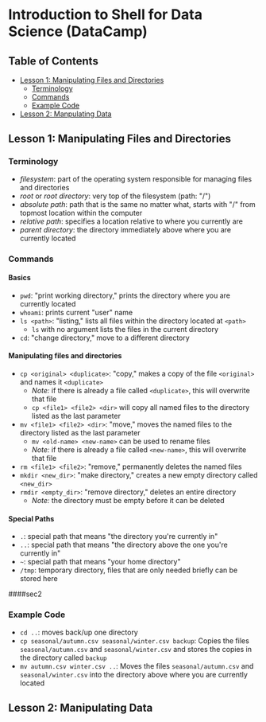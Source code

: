 # Introduction to Shell for Data Science (DataCamp)  



## Table of Contents

* [Lesson 1: Manipulating Files and Directories](https://github.com/hlweeks/learning/blob/master/Shell/intro_to_shell_for_DS.md#lesson-1-manipulating-files-and-directories)  
  - [Terminology](https://github.com/hlweeks/learning/blob/master/Shell/intro_to_shell_for_DS.md#terminology)  
  - [Commands](https://github.com/hlweeks/learning/blob/master/Shell/intro_to_shell_for_DS.md#commands)  
  - [Example Code](https://github.com/hlweeks/learning/blob/master/Shell/intro_to_shell_for_DS.md#example-code)  
* [Lesson 2: Manpulating Data](https://github.com/hlweeks/learning/blob/master/Shell/intro_to_shell_for_DS.md#lesson-2-manipulating-data)
 


## Lesson 1: Manipulating Files and Directories

### Terminology  
- *filesystem*: part of the operating system responsible for managing files and directories  
- *root* or *root directory*: very top of the filesystem (path: "/")
- *absolute path*: path that is the same no matter what, starts with "/" from topmost location within the computer  
- *relative path*: specifies a location relative to where you currently are  
- *parent directory*: the directory immediately above where you are currently located  



### Commands  

#### Basics  
* `pwd`: "print working directory," prints the directory where you are currently located  
* `whoami`: prints current "user" name  
* `ls <path>`: "listing," lists all files within the directory located at `<path>`  
  - `ls` with no argument lists the files in the current directory    
* `cd`: "change directory," move to a different directory   

#### Manipulating files and directories
* `cp <original> <duplicate>`: "copy," makes a copy of the file `<original>` and names it `<duplicate>`  
  - *Note:* if there is already a file called `<duplicate>`, this will overwrite that file
  - `cp <file1> <file2> <dir>` will copy all named files to the directory listed as the last parameter
* `mv <file1> <file2> <dir>`: "move," moves the named files to the directory listed as the last parameter  
	- `mv <old-name> <new-name>` can be used to rename files  
	- *Note:* if there is already a file called `<new-name>`, this will overwrite that file  
* `rm <file1> <file2>`: "remove," permanently deletes the named files  
* `mkdir <new_dir>`: "make directory," creates a new empty directory called `<new_dir>`   
* `rmdir <empty_dir>`: "remove directory," deletes an entire directory  
  - *Note:* the directory must be empty before it can be deleted
  
#### Special Paths  
* `.`: special path that means "the directory you're currently in"  
* `..`: special path that means "the directory above the one you're currently in"  
* `~`: special path that means "your home directory"  
* `/tmp`: temporary directory, files that are only needed briefly can be stored here
	
	

####sec2



### Example Code  
- `cd ..`: moves back/up one directory  
- `cp seasonal/autumn.csv seasonal/winter.csv backup`: Copies the files `seasonal/autumn.csv` and `seasonal/winter.csv` and stores the copies in the directory called `backup`  
- `mv autumn.csv winter.csv ..`: Moves the files `seasonal/autumn.csv` and `seasonal/winter.csv` into the directory above where you are currently located  


## Lesson 2: Manipulating Data